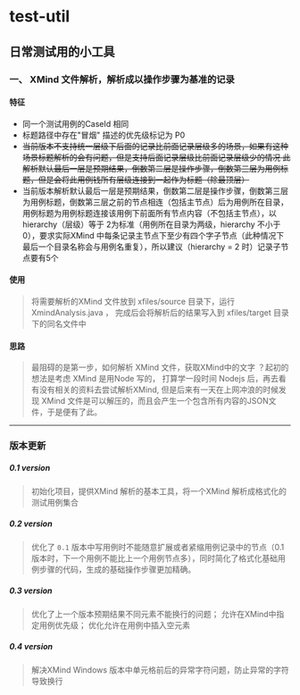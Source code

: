 # test-util
## 日常测试用的小工具
### 一、 XMind 文件解析，解析成以操作步骤为基准的记录
#### 特征
* 同一个测试用例的CaseId 相同
* 标题路径中存在"冒烟" 描述的优先级标记为 P0
* ~~当前版本不支持统一层级下后面的记录比前面记录层级多的场景，如果有这种场景标题解析的会有问题，但是支持后面记录层级比前面记录层级少的情况
 此解析默认最后一层是预期结果，倒数第二层是操作步骤，倒数第三层为用例标题，但是会将此用例钱所有层级连接到一起作为标题（除最顶层）~~
* 当前版本解析默认最后一层是预期结果，倒数第二层是操作步骤，倒数第三层为用例标题，倒数第三层之前的节点相连（包括主节点）后为用例所在目录，用例标题为用例标题连接该用例下前面所有节点内容（不包括主节点），以 hierarchy（层级）等于 2为标准（用例所在目录为两级，hierarchy 不小于0），要求实际XMind 中每条记录主节点下至少有四个字子节点（此种情况下最后一个目录名称会与用例名重复），所以建议（hierarchy = 2 时）记录子节点要有5个                 

#### 使用
> 将需要解析的XMind 文件放到 xfiles/source 目录下，运行 XmindAnalysis.java ， 完成后会将解析后的结果写入到 xfiles/target 目录下的同名文件中


#### 思路
> 最阻碍的是第一步，如何解析 XMind 文件，获取XMind中的文字 ？起初的想法是考虑 XMind 是用Node 写的， 打算学一段时间 Nodejs 后，再去看有没有相关的资料去尝试解析XMind, 但是后来有一天在上网冲浪的时候发现 XMind 文件是可以解压的，而且会产生一个包含所有内容的JSON文件，于是便有了此。

---
### 版本更新
##### 0.1 version
> 初始化项目，提供XMind 解析的基本工具，将一个XMind 解析成格式化的测试用例集合

##### 0.2 version
> 优化了 `0.1` 版本中写用例时不能随意扩展或者紧缩用例记录中的节点（0.1版本时，下一个用例不能比上一个用例节点多），同时简化了格式化基础用例步骤的代码，生成的基础操作步骤更加精确。

##### 0.3 version
> 优化了上一个版本预期结果不同元素不能换行的问题； 允许在XMind中指定用例优先级； 优化允许在用例中插入空元素

##### 0.4 version
> 解决XMind Windows 版本中单元格前后的异常字符问题，防止异常的字符导致换行